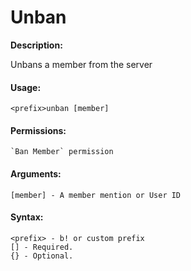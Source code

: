 # Unban

**Description:**

Unbans a member from the server

#### Usage:

```
<prefix>unban [member]
```

#### Permissions:

```
`Ban Member` permission
```

#### Arguments:

```
[member] - A member mention or User ID
```

#### Syntax:

```
<prefix> - b! or custom prefix
[] - Required.
{} - Optional.
```
